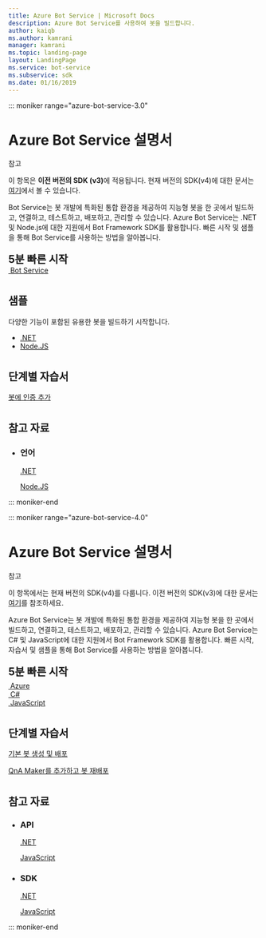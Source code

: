 ```yaml
---
title: Azure Bot Service | Microsoft Docs
description: Azure Bot Service를 사용하여 봇을 빌드합니다.
author: kaiqb
ms.author: kamrani
manager: kamrani
ms.topic: landing-page
layout: LandingPage
ms.service: bot-service
ms.subservice: sdk
ms.date: 01/16/2019
---
```

::: moniker range="azure-bot-service-3.0"

<div class="content">
    <h1>Azure Bot Service 설명서</h1>
    <div class="alert is-info">
        <p class="alert-title"><span class="docon docon-status-error-outline"></span> 참고</p>
        <p>이 항목은 <strong>이전 버전의 SDK (v3)</strong>에 적용됩니다. 현재 버전의 SDK(v4)에 대한 문서는 <a href="https://docs.microsoft.com/en-us/azure/bot-service/?view=azure-bot-service-4.0" data-linktype="external">여기</a>에서 볼 수 있습니다.</p>
    </div>
    <div class="intro" style="min-width: 200px">
        <p>Bot Service는 봇 개발에 특화된 통합 환경을 제공하여 지능형 봇을 한 곳에서 빌드하고, 연결하고, 테스트하고, 배포하고, 관리할 수 있습니다. Azure Bot Service는 .NET 및 Node.js에 대한 지원에서 Bot Framework SDK를 활용합니다. 빠른 시작 및 샘플을 통해 Bot Service를 사용하는 방법을 알아봅니다.</p>
    </div>
<h2 style="margin-top: 18px; margin-bottom: 0px;">5분 빠른 시작</h2>
<div class="ico48Case">
    <div class="ico48Link">
        <a href="/bot-framework/bot-service-quickstart">
            <img src="media/index/logo_bot.svg" alt="">
            <span>Bot Service</span>
        </a>
    </div>
</div>
 
<h2 style="margin-top: 36px">샘플</h2>
<p>다양한 기능이 포함된 유용한 봇을 빌드하기 시작합니다.</p>
<ul>
    <li><a href="https://github.com/Microsoft/BotBuilder-Samples/tree/v3-sdk-samples/CSharp">.NET</a></li>
    <li><a href="https://github.com/Microsoft/BotBuilder-Samples/tree/v3-sdk-samples/Node">Node.JS</a></li>
</ul>
<h2 style="margin-top: 36px">단계별 자습서</h2>
<p> <a href="/bot-framework/bot-builder-tutorial-authentication">봇에 인증 추가</a> </p>
<h2 style="margin-top: 36px">참고 자료</h2>
<ul class="panelContent cardsD">
    <li>
        <div class="cardSize">
            <div class="cardPadding">
                <div class="card">
                    <div class="cardText">
                        <h3>언어</h3>
                        <p><a href="/dotnet/api/?view=botbuilder-3.12.2.4">.NET</a></p>
                        <p><a href="https://docs.botframework.com/en-us/node/builder/chat-reference/modules/_botbuilder_d_.html">Node.JS</a></p>
                    </div>
                </div>
            </div>
        </div>
    </li>
</ul>
</div>


::: moniker-end

::: moniker range="azure-bot-service-4.0"

<div class="content">
    <h1>Azure Bot Service 설명서</h1>
    <div class="alert is-info">
        <p class="alert-title"><span class="docon docon-status-error-outline"></span> 참고</p>
        <p>이 항목에서는 현재 버전의 SDK(v4)를 다룹니다. 이전 버전의 SDK(v3)에 대한 문서는 <a href="https://docs.microsoft.com/en-us/azure/bot-service/?view=azure-bot-service-3.0" data-linktype="external">여기</a>를 참조하세요.</p>
    </div>
    <div class="intro" style="min-width: 200px">
        <p>Azure Bot Service는 봇 개발에 특화된 통합 환경을 제공하여 지능형 봇을 한 곳에서 빌드하고, 연결하고, 테스트하고, 배포하고, 관리할 수 있습니다. Azure Bot Service는 C# 및 JavaScript에 대한 지원에서 Bot Framework SDK를 활용합니다. 빠른 시작, 자습서 및 샘플을 통해 Bot Service를 사용하는 방법을 알아봅니다.
</p>
</div>

<h2 style="margin-top: 18px; margin-bottom: 0px;">5분 빠른 시작</h2>
<p style="margin-top: 6px; margin-bottom: 6px;"></p>
<div class="ico48Case">
    <div class="ico48Link">
        <a href="/bot-framework/bot-service-quickstart">
            <img src="v4sdk/media/logo_bot.svg" alt="">
            <span>Azure</span>
        </a>
    </div>
    <div class="ico48Link">
        <a href="/bot-framework/dotnet/bot-builder-dotnet-sdk-quickstart">
            <img src="v4sdk/media/logo_csharp.svg" alt="">
            <span>C&#35;</span>
        </a>
    </div>
    <div class="ico48Link">
        <a href="/bot-framework/javascript/bot-builder-javascript-quickstart">
            <img src="v4sdk/media/logo_js.svg" alt="">
            <span>JavaScript</span>
        </a>
    </div>
</div>

<h2 style="margin-top: 36px">단계별 자습서</h2>
<p><a href="/bot-framework/bot-builder-tutorial-basic-deploy">기본 봇 생성 및 배포</a></p>
<p><a href="/bot-framework/bot-builder-tutorial-add-qna">QnA Maker를 추가하고 봇 재배포</a></p>
<h2 style="margin-top: 36px">참고 자료</h2>
<ul class="panelContent cardsD">
    <li>
        <div class="cardSize">
            <div class="cardPadding">
                <div class="card">
                    <div class="cardText">
                        <h3>API</h3>
                        <p><a href="https://aka.ms/dotnetsdk4">.NET</a></p>
                        <p><a href="https://aka.ms/jssdk4">JavaScript</a></p>
                    </div>
                </div>
            </div>
        </div>
    </li>
    <li>
        <div class="cardSize">
            <div class="cardPadding">
                <div class="card">
                    <div class="cardText">
                        <h3>SDK</h3>
                        <p><a href="https://github.com/Microsoft/botbuilder-dotnet">.NET</a></p>
                        <p><a href="https://github.com/Microsoft/botbuilder-js">JavaScript</a></p>
                    </div>
                </div>
            </div>
        </div>
    </li>
</ul>
</div>

::: moniker-end
